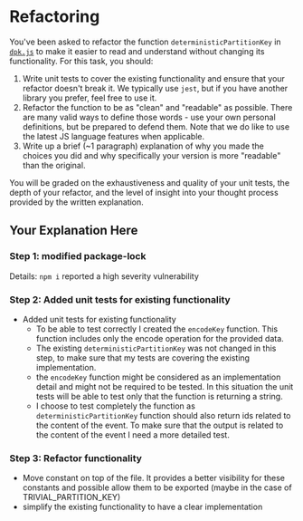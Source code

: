 # Refactoring

You've been asked to refactor the function `deterministicPartitionKey` in [`dpk.js`](dpk.js) to make it easier to read and understand without changing its functionality. For this task, you should:

1. Write unit tests to cover the existing functionality and ensure that your refactor doesn't break it. We typically use `jest`, but if you have another library you prefer, feel free to use it.
2. Refactor the function to be as "clean" and "readable" as possible. There are many valid ways to define those words - use your own personal definitions, but be prepared to defend them. Note that we do like to use the latest JS language features when applicable.
3. Write up a brief (~1 paragraph) explanation of why you made the choices you did and why specifically your version is more "readable" than the original.

You will be graded on the exhaustiveness and quality of your unit tests, the depth of your refactor, and the level of insight into your thought process provided by the written explanation.

## Your Explanation Here

### Step 1: modified package-lock
Details: `npm i` reported a high severity vulnerability

### Step 2: Added unit tests for existing functionality

* Added unit tests for existing functionality
    * To be able to test correctly I created the `encodeKey` function. This function includes only the encode operation for the provided data.
    * The existing `deterministicPartitionKey` was not changed in this step, to make sure that my tests are covering the existing implementation.
    * the `encodeKey` function might be considered as an implementation detail and might not be required to be tested. In this situation the unit tests will be able to test only that the function is returning a string.
    * I choose to test completely the function as `deterministicPartitionKey` function should also return ids related to the content of the event. To make sure that the output is related to the content of the event I need a more detailed test.

### Step 3: Refactor functionality

 * Move constant on top of the file. It provides a better visibility for these constants and possible allow them to be exported (maybe in the case of TRIVIAL_PARTITION_KEY)
 * simplify the existing functionality to have a clear implementation